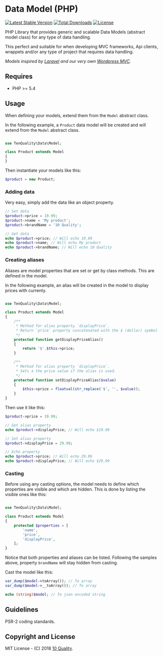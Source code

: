 # Data Model (PHP)

[![Latest Stable Version](https://poser.pugx.org/0quality/php-data-model/v/stable)](https://packagist.org/packages/0quality/php-data-model)
[![Total Downloads](https://poser.pugx.org/0quality/php-data-model/downloads)](https://packagist.org/packages/0quality/php-data-model)
[![License](https://poser.pugx.org/0quality/php-data-model/license)](https://packagist.org/packages/0quality/php-data-model)

PHP Library that provides generic and scalable Data Models (abstract model class) for any type of data handling.

This perfect and suitable for when developing MVC frameworks, Api clients, wrappets and/or any type of project that requires data handling.

*Models inspired by [Laravel](https://laravel.com/) and our very own [Wordpress MVC](https://www.wordpress-mvc.com/).*

## Requires

* PHP >= 5.4

## Usage

When defining your models, extend them from the `Model` abstract class.

In the following example, a `Product` data model will be created and will extend from the `Model` abstract class.
```php

use TenQuality\Data\Model;

class Product extends Model
{
}

```

Then instantiate your models like this:
```php
$product = new Product;
```

### Adding data

Very easy, simply add the data like an object property.
```php
// Set data
$product->price = 19.99;
$product->name = 'My product';
$product->brandName = '10 Quality';

// Get data
echo $product->price; // Will echo 19.99
echo $product->name; // Will echo My product
echo $product->brandName; // Will echo 10 Quality
```

### Creating aliases

Aliases are model properties that are set or get by class methods. This are defined in the model.

In the following example, an alias will be created in the model to display prices with currenty.

```php

use TenQuality\Data\Model;

class Product extends Model
{
    /**
     * Method for alias property `displayPrice`.
     * Return `price` property concatenated with the $ (dollar) symbol
     */
    protected function getDisplayPriceAlias()
    {
        return '$'.$this->price;
    }

    /**
     * Method for alias property `displayPrice`.
     * Sets a the price value if the alias is used.
     */
    protected function setDisplayPriceAlias($value)
    {
        $this->price = floatval(str_replace('$', '', $value));
    }
}

```

Then use it like this:
```php
$product->price = 19.99;

// Get alias property
echo $product->displayPrice; // Will echo $19.99

// Set alias property
$product->displayPrice = 29.99;

// Echo property
echo $product->price; // Will echo 29.99
echo $product->displayPrice; // Will echo $29.99
```

### Casting

Before using any casting options, the model needs to define which properties are visible and which are hidden. This is done by listing the visible ones like this:

```php

use TenQuality\Data\Model;

class Product extends Model
{
    protected $properties = [
        'name',
        'price',
        'displayPrice',
    ];
}

```

Notice that both properties and aliases can be listed. Following the samples above, property `brandName` will stay hidden from casting.

Cast the model like this:
```php
var_dump($model->toArray()); // To array
var_dump($model->__toArray()); // To array

echo (string)$model; // To json encoded string
```

## Guidelines

PSR-2 coding standards.

## Copyright and License

MIT License - (C) 2018 [10 Quality](https://www.10quality.com/).